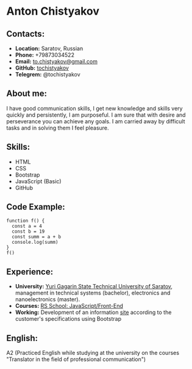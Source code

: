# Anton Chistyakov
## Contacts:
* **Location:** Saratov, Russian
* **Phone:** +79873034522
* **Email:** to.chistyakov@gmail.com
* **GitHub:** [tochistyakov](https://github.com/tochistyakov)
* **Telegrem:** @tochistyakov
## About me:
I have good communication skills, I get new knowledge and skills very quickly and persistently, I am purposeful. I am sure that with desire and perseverance you can achieve any goals. I am carried away by difficult tasks and in solving them I feel pleasure.
## Skills:
* HTML
* CSS
* Bootstrap
* JavaScript (Basic)
* GitHub
## Code Example:
```Here 
function f() {
  const a = 4
  const b = 19
  const summ = a + b
  console.log(summ)
}
f()
```
## Experience:
* **University:** [Yuri Gagarin State Technical University of Saratov](http://en.sstu.ru), management in technical systems (bachelor), electronics and nanoelectronics (master). 
* **Courses:** [RS School: JavaScript/Front-End](https://rs.school/js/)
* **Working:** Development of an information [site](http://электрические-технологии-ниихит.рф) according to the customer's specifications using Bootstrap
## English:
A2 (Practiced English while studying at the university on the courses "Translator in the field of professional communication")
